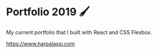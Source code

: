 # Portfolio 2019 🖌

My current portfolio that I built with React and CSS Flexbox.

https://www.harpalassi.com
